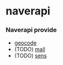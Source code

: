 # naverapi

### Naverapi provide 

* [geocode](geocode/README.md)
* (TODO) [mail]()
* (TODO) [sens]()
